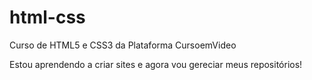 # html-css
 Curso de HTML5 e CSS3 da Plataforma CursoemVideo

 Estou aprendendo a criar sites e agora vou gereciar meus repositórios!
